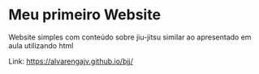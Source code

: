 # Meu primeiro Website

Website simples com conteúdo sobre jiu-jitsu similar ao apresentado em aula utilizando html

Link:
https://alvarengajv.github.io/bjj/
